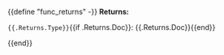 {{define "func_returns" -}}
**Returns:**

`{{.Returns.Type}}`{{if .Returns.Doc}}: {{.Returns.Doc}}{{end}}

{{end}}